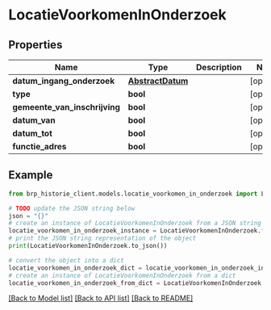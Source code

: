 # LocatieVoorkomenInOnderzoek


## Properties

Name | Type | Description | Notes
------------ | ------------- | ------------- | -------------
**datum_ingang_onderzoek** | [**AbstractDatum**](AbstractDatum.md) |  | [optional] 
**type** | **bool** |  | [optional] 
**gemeente_van_inschrijving** | **bool** |  | [optional] 
**datum_van** | **bool** |  | [optional] 
**datum_tot** | **bool** |  | [optional] 
**functie_adres** | **bool** |  | [optional] 

## Example

```python
from brp_historie_client.models.locatie_voorkomen_in_onderzoek import LocatieVoorkomenInOnderzoek

# TODO update the JSON string below
json = "{}"
# create an instance of LocatieVoorkomenInOnderzoek from a JSON string
locatie_voorkomen_in_onderzoek_instance = LocatieVoorkomenInOnderzoek.from_json(json)
# print the JSON string representation of the object
print(LocatieVoorkomenInOnderzoek.to_json())

# convert the object into a dict
locatie_voorkomen_in_onderzoek_dict = locatie_voorkomen_in_onderzoek_instance.to_dict()
# create an instance of LocatieVoorkomenInOnderzoek from a dict
locatie_voorkomen_in_onderzoek_from_dict = LocatieVoorkomenInOnderzoek.from_dict(locatie_voorkomen_in_onderzoek_dict)
```
[[Back to Model list]](../README.md#documentation-for-models) [[Back to API list]](../README.md#documentation-for-api-endpoints) [[Back to README]](../README.md)


